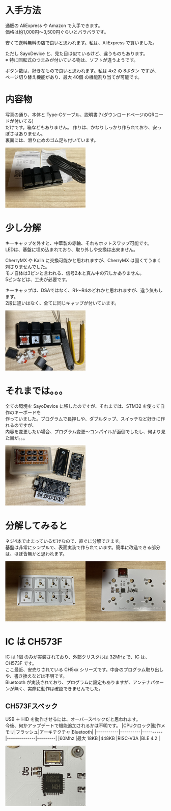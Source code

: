 # 入手方法

通販の AliExpress や Amazon で入手できます。<br>
価格は約1,000円～3,500円ぐらいとバラバラです。

安くて送料無料の店で良いと思われます。私は、AliExpress で買いました。<br>

ただし SayoDevice と、見た目は似ているけど、違うものもあります。<br>
※ 特に回転式のつまみが付いている物は、ソフトが違うようです。

ボタン数は、好きなもので良いと思われます。私は 4x2 の 8ボタン ですが、<br>
ページ切り替え機能があり、最大 40個 の機能割り当てが可能です。

# 内容物

写真の通り、本体と Type-Cケーブル、説明書？(ダウンロードページのQRコードが付いてる)<br>
だけです。箱などもありません。
作りは、かなりしっかり作られており、安っぽさはありません。<br>
裏面には、滑り止めのゴム足も付いています。

<img src="hotswap_01.png" width="50%">

# 少し分解

キーキャップを外すと、中華製の赤軸、それもホットスワップ可能です。<br>
LEDは、基盤に埋め込まれており、取り外しや交換は出来ません。

CherryMX や Kailh に交換可能かと思われますが、CherryMX は固くてうまく刺さりませんでした。<br>
モノ自体は3ピンと言われる、信号2本と真ん中の穴しかありません。<br>
5ピンなどは、工夫が必要です。

キーキャップは、DSAではなく、R1～R4のどれかと思われますが、違う気もします。<br>
2段に違いはなく、全てに同じキャップが付いています。

<img src="hotswap_02.png" width="50%">

# それまでは。。。

全ての環境を SayoDevice に移したのですが、それまでは、STM32 を使って自作のキーボードを<br>
作っていました。プログラムで長押しや、ダブルタップ、スイッチなど好きに作れるのですが、<br>
内容を変更したい場合、プログラム変更～コンパイルが面倒でしたし、何より見た目が。。。<br>

<img src="STM32.png" width="50%">

# 分解してみると

ネジ4本で止まっているだけなので、直ぐに分解できます。<br>
基盤は非常にシンプルで、表面実装で作られています。簡単に改造できる部分は、ほぼ皆無かと思われます。

<img src="hotswap_03.png" width="50%"><img src="hotswap_04.png" width="50%">

# IC は CH573F

IC は 1個 のみが実装されており、外部クリスタルは 32MHz で、IC は、CH573F です。<br>
ここ最近、安売りされている CH5xx シリーズです。中身のプログラム取り出しや、書き換えなどは不明です。<br>
Bluetooth が実装されており、プログラムに設定もありますが、アンテナパターンが無く、実際に動作は確認できませんでした。<br>

## CH573Fスペック
USB ＋ HID を動作させるには、オーバースペックだと思われます。<br>
今後、何かアップデートで機能追加されるかは不明です。
|CPUクロック|動作メモリ|フラッシュ|アーキテクチャ|Bluetooth|
|-----------|----------|----------|--------------|---------|
|60Mhz      |最大 18KB |448KB     |RISC-V3A      |BLE 4.2  |

<img src="hotswap_05.png" width="50%">


